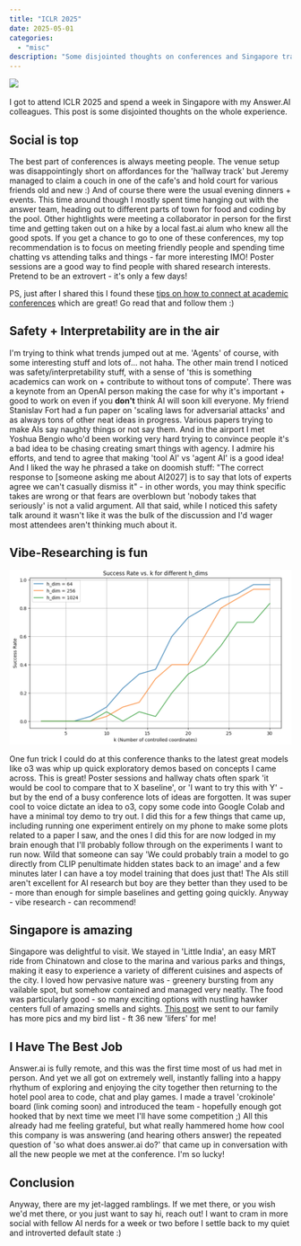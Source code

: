 ```yaml
---
title: "ICLR 2025"
date: 2025-05-01
categories: 
  - "misc"
description: "Some disjointed thoughts on conferences and Singapore travel"
---
```


![](images/si.png)

I got to attend ICLR 2025 and spend a week in Singapore with my Answer.AI colleagues. This post is some disjointed thoughts on the whole experience.

## Social is top

The best part of conferences is always meeting people. The venue setup was disappointingly short on affordances for the 'hallway track' but Jeremy managed to claim a couch in one of the cafe's and hold court for various friends old and new :) And of course there were the usual evening dinners + events. This time around though I mostly spent time hanging out with the answer team, heading out to different parts of town for food and coding by the pool. Other hightlights were meeting a collaborator in person for the first time and getting taken out on a hike by a local fast.ai alum who knew all the good spots. If you get a chance to go to one of these conferences, my top recommendation is to focus on meeting friendly people and spending time chatting vs attending talks and things - far more interesting IMO! Poster sessions are a good way to find people with shared research interests. Pretend to be an extrovert - it's only a few days!

PS, just after I shared this I found these [tips on how to connect at academic conferences](https://kamathematics.wordpress.com/2025/05/01/tips-on-how-to-connect-at-academic-conferences/) which are great! Go read that and follow them :)

## Safety + Interpretability are in the air

I'm trying to think what trends jumped out at me. 'Agents' of course, with some interesting stuff and lots of... not haha. The other main trend I noticed was safety/interpretability stuff, with a sense of 'this is something academics can work on + contribute to without tons of compute'. There was a keynote from an OpenAI person making the case for why it's important + good to work on even if you **don't** think AI will soon kill everyone. My friend Stanislav Fort had a fun paper on 'scaling laws for adversarial attacks' and as always tons of other neat ideas in progress. Various papers trying to make AIs say naughty things or not say them. And in the airport I met Yoshua Bengio who'd been working very hard trying to convince people it's a bad idea to be chasing creating smart things with agency. I admire his efforts, and tend to agree that making 'tool AI' vs 'agent AI' is a good idea! And I liked the way he phrased a take on doomish stuff: "The correct response to [someone asking me about AI2027] is to say that lots of experts agree we can't casually dismiss it" - in other words, you may think specific takes are wrong or that fears are overblown but 'nobody takes that seriously' is not a valid argument. All that said, while I noticed this safety talk around it wasn't like it was the bulk of the discussion and I'd wager most attendees aren't thinking much about it.

## Vibe-Researching is fun

![](images/k_vs_hdim.png)

One fun trick I could do at this conference thanks to the latest great models like o3 was whip up quick exploratory demos based on concepts I came across. This is great! Poster sessions and hallway chats often spark 'it would be cool to compare that to X baseline', or 'I want to try this with Y' - but by the end of a busy conference lots of ideas are forgotten. It was super cool to voice dictate an idea to o3, copy some code into Google Colab and have a minimal toy demo to try out. I did this for a few things that came up, including running one experiment entirely on my phone to make some plots related to a paper I saw, and the ones I did this for are now lodged in my brain enough that I'll probably follow through on the experiments I want to run now. Wild that someone can say 'We could probably train a model to go directly from CLIP penultimate hidden states back to an image' and a few minutes later I can have a toy model training that does just that! The AIs still aren't excellent for AI research but boy are they better than they used to be - more than enough for simple baselines and getting going quickly. Anyway - vibe research - can recommend!

## Singapore is amazing

Singapore was delightful to visit. We stayed in 'Little India', an easy MRT ride from Chinatown and close to the marina and various parks and things, making it easy to experience a variety of different cuisines and aspects of the city. I loved how pervasive nature was - greenery bursting from any vailable spot, but somehow contained and managed very neatly. The food was particularly good - so many exciting options with nustling hawker centers full of amazing smells and sights. [This post](https://jeadventure.home.blog/2025/04/29/impressions-of-singapore/) we sent to our family has more pics and my bird list - ft 36 new 'lifers' for me!

## I Have The Best Job

Answer.ai is fully remote, and this was the first time most of us had met in person. And yet we all got on extremely well, instantly falling into a happy rhythum of exploring and enjoying the city together then returning to the hotel pool area to code, chat and play games. I made a travel 'crokinole' board (link coming soon) and introduced the team - hopefully enough got hooked that by next time we meet I'll have some competition ;) All this already had me feeling grateful, but what really hammered home how cool this company is was answering (and hearing others answer) the repeated question of 'so what does answer.ai do?' that came up in conversation with all the new people we met at the conference. I'm so lucky!

## Conclusion

Anyway, there are my jet-lagged ramblings. If we met there, or you wish we'd met there, or you just want to say hi, reach out! I want to cram in more social with fellow AI nerds for a week or two before I settle back to my quiet and introverted default state :)